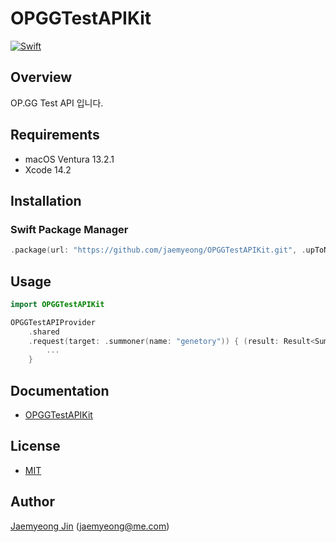 # OPGGTestAPIKit

[![Swift](https://github.com/jaemyeong/OPGGTestAPIKit/actions/workflows/swift.yml/badge.svg)](https://github.com/jaemyeong/OPGGTestAPIKit/actions/workflows/swift.yml)

## Overview

OP.GG Test API 입니다.

## Requirements

- macOS Ventura 13.2.1
- Xcode 14.2

## Installation

### Swift Package Manager

```swift
.package(url: "https://github.com/jaemyeong/OPGGTestAPIKit.git", .upToNextMajor(from: "0.1.2"))
```

## Usage

```swift
import OPGGTestAPIKit

OPGGTestAPIProvider
    .shared
    .request(target: .summoner(name: "genetory")) { (result: Result<Summoner, Error>) in
        ...
    }
```

## Documentation

- [OPGGTestAPIKit](https://jaemyeong.github.io/OPGGTestAPIKit/docs/documentation/opggtestapikit/)

## License

- [MIT](LICENSE)

## Author

[Jaemyeong Jin](https://github.com/jaemyeong) ([jaemyeong@me.com](mailto:jaemyeong@me.com))
